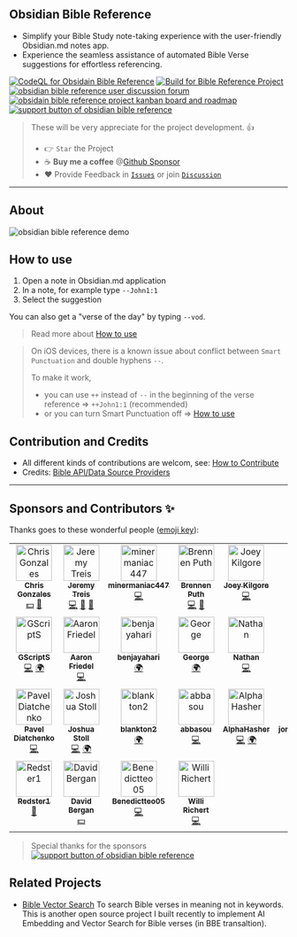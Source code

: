 ## Obsidian Bible Reference

- Simplify your Bible Study note-taking experience with the user-friendly Obsidian.md notes app.
- Experience the seamless assistance of automated Bible Verse suggestions for effortless referencing.

[![CodeQL for Obsidain Bible Reference](https://github.com/tim-hub/obsidian-bible-reference/actions/workflows/codeql-analysis.yml/badge.svg)](https://github.com/tim-hub/obsidian-bible-reference/actions/workflows/codeql-analysis.yml)
[![Build for Bible Reference Project](https://github.com/tim-hub/obsidian-bible-reference/actions/workflows/build.yml/badge.svg)](https://github.com/tim-hub/obsidian-bible-reference/actions/workflows/build.yml)
[![obsidian bible reference user discussion forum](https://img.shields.io/badge/Discussion-blue)](https://github.com/tim-hub/obsidian-bible-reference/discussions)
[![obsidain bible reference project kanban board and roadmap ](<https://img.shields.io/badge/Project(Kanban)-orange>)](https://github.com/users/tim-hub/projects/2/views/1)
[![support button of obsidian bible reference](https://img.shields.io/static/v1?label=Sponsor&message=%E2%9D%A4&logo=GitHub&color=%23fe8e86)](https://github.com/sponsors/tim-hub)

> These will be very appreciate for the project development. 👍
>
> - 👉 `Star` the Project
> - ☕️ **Buy me a coffee** @[Github Sponsor](https://github.com/sponsors/tim-hub)
> - ❤️ Provide Feedback in [`Issues`](https://github.com/tim-hub/obsidian-bible-reference/issues) or join [`Discussion`](https://github.com/tim-hub/obsidian-bible-reference/discussions)

---

## About

![obsidian bible reference demo](https://raw.githubusercontent.com/tim-hub/obsidian-bible-reference/master/docs/obsidian-bible-reference-demo.gif)

## How to use

1. Open a note in Obsidian.md application
2. In a note, for example type `--John1:1`
3. Select the suggestion

You can also get a "verse of the day" by typing `--vod`.

> Read more about [How to use](https://github.com/tim-hub/obsidian-bible-reference/blob/master/docs/howto.md)

> On iOS devices, there is a known issue about conflict between `Smart Punctuation` and double hyphens `--`.
>
> To make it work,
>
> - you can use `++` instead of `--` in the beginning of the verse reference => `++John1:1` (recommended)
> - or you can turn Smart Punctuation off => [How to use](https://github.com/tim-hub/obsidian-bible-reference/wiki/How-to-use#how-to-use-on-ios-iphone--ipad)

## Contribution and Credits

- All different kinds of contributions are welcom,
  see: [How to Contribute](https://github.com/tim-hub/obsidian-bible-reference/blob/master/CONTRIBUTING.md)
- Credits: [Bible API/Data Source Providers](https://github.com/tim-hub/obsidian-bible-reference/blob/master/docs/bible-api-and-source.md)

---

## Sponsors and Contributors ✨

Thanks goes to these wonderful people ([emoji key](https://allcontributors.org/docs/en/emoji-key)):

<!-- ALL-CONTRIBUTORS-LIST:START - Do not remove or modify this section -->
<!-- prettier-ignore-start -->
<!-- markdownlint-disable -->
<table>
  <tbody>
    <tr>
      <td align="center" valign="top" width="14.28%"><a href="http://www.chrisg.ninja/"><img src="https://avatars.githubusercontent.com/u/1832474?v=4?s=65" width="65px;" alt="Chris Gonzales"/><br /><sub><b>Chris Gonzales</b></sub></a><br /><a href="#financial-chrisg32" title="Financial">💵</a> <a href="#ideas-chrisg32" title="Ideas, Planning, & Feedback">🤔</a></td>
      <td align="center" valign="top" width="14.28%"><a href="https://github.com/JPT62089"><img src="https://avatars.githubusercontent.com/u/1808107?v=4?s=65" width="65px;" alt="Jeremy Treis"/><br /><sub><b>Jeremy Treis</b></sub></a><br /><a href="https://github.com/tim-hub/obsidian-bible-reference/commits?author=JPT62089" title="Code">💻</a> <a href="https://github.com/tim-hub/obsidian-bible-reference/issues?q=author%3AJPT62089" title="Bug reports">🐛</a> <a href="#ideas-JPT62089" title="Ideas, Planning, & Feedback">🤔</a></td>
      <td align="center" valign="top" width="14.28%"><a href="https://github.com/minermaniac447"><img src="https://avatars.githubusercontent.com/u/42500591?v=4?s=65" width="65px;" alt="minermaniac447"/><br /><sub><b>minermaniac447</b></sub></a><br /><a href="https://github.com/tim-hub/obsidian-bible-reference/commits?author=minermaniac447" title="Code">💻</a></td>
      <td align="center" valign="top" width="14.28%"><a href="https://github.com/brennenputh"><img src="https://avatars.githubusercontent.com/u/99607748?v=4?s=65" width="65px;" alt="Brennen Puth"/><br /><sub><b>Brennen Puth</b></sub></a><br /><a href="https://github.com/tim-hub/obsidian-bible-reference/commits?author=brennenputh" title="Code">💻</a> <a href="#ideas-brennenputh" title="Ideas, Planning, & Feedback">🤔</a></td>
      <td align="center" valign="top" width="14.28%"><a href="https://github.com/joey-kilgore"><img src="https://avatars.githubusercontent.com/u/22432499?v=4?s=65" width="65px;" alt="Joey Kilgore"/><br /><sub><b>Joey Kilgore</b></sub></a><br /><a href="https://github.com/tim-hub/obsidian-bible-reference/commits?author=joey-kilgore" title="Code">💻</a></td>
      <td align="center" valign="top" width="14.28%"><a href="https://github.com/RandomUserWithInternet"><img src="https://avatars.githubusercontent.com/u/88126013?v=4?s=65" width="65px;" alt="Ben Vanderhoff"/><br /><sub><b>Ben Vanderhoff</b></sub></a><br /><a href="https://github.com/tim-hub/obsidian-bible-reference/commits?author=RandomUserWithInternet" title="Documentation">📖</a></td>
      <td align="center" valign="top" width="14.28%"><a href="https://github.com/Bill77"><img src="https://avatars.githubusercontent.com/u/7854207?v=4?s=65" width="65px;" alt="Bill Chen"/><br /><sub><b>Bill Chen</b></sub></a><br /><a href="https://github.com/tim-hub/obsidian-bible-reference/commits?author=Bill77" title="Code">💻</a></td>
    </tr>
    <tr>
      <td align="center" valign="top" width="14.28%"><a href="https://github.com/grnsmn"><img src="https://avatars.githubusercontent.com/u/26894838?v=4?s=65" width="65px;" alt="GScriptS"/><br /><sub><b>GScriptS</b></sub></a><br /><a href="https://github.com/tim-hub/obsidian-bible-reference/commits?author=grnsmn" title="Code">💻</a> <a href="#translation-grnsmn" title="Translation">🌍</a></td>
      <td align="center" valign="top" width="14.28%"><a href="https://github.com/afriedel"><img src="https://avatars.githubusercontent.com/u/450610?v=4?s=65" width="65px;" alt="Aaron Friedel"/><br /><sub><b>Aaron Friedel</b></sub></a><br /><a href="https://github.com/tim-hub/obsidian-bible-reference/commits?author=afriedel" title="Code">💻</a></td>
      <td align="center" valign="top" width="14.28%"><a href="https://github.com/benjayahari"><img src="https://avatars.githubusercontent.com/u/71566025?v=4?s=65" width="65px;" alt="benjayahari"/><br /><sub><b>benjayahari</b></sub></a><br /><a href="#translation-benjayahari" title="Translation">🌍</a></td>
      <td align="center" valign="top" width="14.28%"><a href="https://github.com/kajogo777"><img src="https://avatars.githubusercontent.com/u/10531031?v=4?s=65" width="65px;" alt="George"/><br /><sub><b>George</b></sub></a><br /><a href="#translation-kajogo777" title="Translation">🌍</a></td>
      <td align="center" valign="top" width="14.28%"><a href="https://github.com/OfficerHalf"><img src="https://avatars.githubusercontent.com/u/4851889?v=4?s=65" width="65px;" alt="Nathan"/><br /><sub><b>Nathan</b></sub></a><br /><a href="https://github.com/tim-hub/obsidian-bible-reference/commits?author=OfficerHalf" title="Code">💻</a></td>
      <td align="center" valign="top" width="14.28%"><a href="http://kmf.co/"><img src="https://avatars.githubusercontent.com/u/78700?v=4?s=65" width="65px;" alt="Karl Fischer"/><br /><sub><b>Karl Fischer</b></sub></a><br /><a href="#translation-kmf" title="Translation">🌍</a></td>
      <td align="center" valign="top" width="14.28%"><a href="https://github.com/OfirSinn"><img src="https://avatars.githubusercontent.com/u/81870040?v=4?s=65" width="65px;" alt="OfirSinn"/><br /><sub><b>OfirSinn</b></sub></a><br /><a href="#translation-OfirSinn" title="Translation">🌍</a></td>
    </tr>
    <tr>
      <td align="center" valign="top" width="14.28%"><a href="https://www.linkedin.com/in/diatche"><img src="https://avatars.githubusercontent.com/u/5573638?v=4?s=65" width="65px;" alt="Pavel Diatchenko"/><br /><sub><b>Pavel Diatchenko</b></sub></a><br /><a href="https://github.com/tim-hub/obsidian-bible-reference/commits?author=diatche" title="Code">💻</a></td>
      <td align="center" valign="top" width="14.28%"><a href="http://blog.tecur.xyz"><img src="https://avatars.githubusercontent.com/u/20840821?v=4?s=65" width="65px;" alt="Joshua Stoll"/><br /><sub><b>Joshua Stoll</b></sub></a><br /><a href="https://github.com/tim-hub/obsidian-bible-reference/commits?author=Tecur" title="Code">💻</a> <a href="#translation-Tecur" title="Translation">🌍</a></td>
      <td align="center" valign="top" width="14.28%"><a href="https://github.com/blankton2"><img src="https://avatars.githubusercontent.com/u/51744123?v=4?s=65" width="65px;" alt="blankton2"/><br /><sub><b>blankton2</b></sub></a><br /><a href="#translation-blankton2" title="Translation">🌍</a></td>
      <td align="center" valign="top" width="14.28%"><a href="https://github.com/abbasou"><img src="https://avatars.githubusercontent.com/u/68356554?v=4?s=65" width="65px;" alt="abbasou"/><br /><sub><b>abbasou</b></sub></a><br /><a href="https://github.com/tim-hub/obsidian-bible-reference/commits?author=abbasou" title="Code">💻</a></td>
      <td align="center" valign="top" width="14.28%"><a href="https://github.com/AlphaHasher"><img src="https://avatars.githubusercontent.com/u/33443001?v=4?s=65" width="65px;" alt="AlphaHasher"/><br /><sub><b>AlphaHasher</b></sub></a><br /><a href="https://github.com/tim-hub/obsidian-bible-reference/commits?author=AlphaHasher" title="Code">💻</a> <a href="#translation-AlphaHasher" title="Translation">🌍</a></td>
      <td align="center" valign="top" width="14.28%"><a href="https://github.com/jonathanvanschenck"><img src="https://avatars.githubusercontent.com/u/44685047?v=4?s=65" width="65px;" alt="jonathanvanschenck"/><br /><sub><b>jonathanvanschenck</b></sub></a><br /><a href="https://github.com/tim-hub/obsidian-bible-reference/commits?author=jonathanvanschenck" title="Code">💻</a></td>
      <td align="center" valign="top" width="14.28%"><a href="https://github.com/ajwdd"><img src="https://avatars.githubusercontent.com/u/4010514?v=4?s=65" width="65px;" alt="Adam W"/><br /><sub><b>Adam W</b></sub></a><br /><a href="#translation-ajwdd" title="Translation">🌍</a> <a href="https://github.com/tim-hub/obsidian-bible-reference/commits?author=ajwdd" title="Code">💻</a></td>
    </tr>
    <tr>
      <td align="center" valign="top" width="14.28%"><a href="https://github.com/Redster1"><img src="https://avatars.githubusercontent.com/u/69325218?v=4?s=65" width="65px;" alt="Redster1"/><br /><sub><b>Redster1</b></sub></a><br /><a href="https://github.com/tim-hub/obsidian-bible-reference/issues?q=author%3ARedster1" title="Bug reports">🐛</a></td>
      <td align="center" valign="top" width="14.28%"><a href="https://github.com/dbergan"><img src="https://avatars.githubusercontent.com/u/6843811?v=4?s=65" width="65px;" alt="David Bergan"/><br /><sub><b>David Bergan</b></sub></a><br /><a href="#financial-dbergan" title="Financial">💵</a></td>
      <td align="center" valign="top" width="14.28%"><a href="https://github.com/Benedictteo05"><img src="https://avatars.githubusercontent.com/u/75201951?v=4?s=65" width="65px;" alt="Benedictteo05"/><br /><sub><b>Benedictteo05</b></sub></a><br /><a href="https://github.com/tim-hub/obsidian-bible-reference/commits?author=Benedictteo05" title="Code">💻</a></td>
      <td align="center" valign="top" width="14.28%"><a href="https://github.com/wrichert"><img src="https://avatars.githubusercontent.com/u/970921?v=4?s=65" width="65px;" alt="Willi Richert"/><br /><sub><b>Willi Richert</b></sub></a><br /><a href="https://github.com/tim-hub/obsidian-bible-reference/commits?author=wrichert" title="Code">💻</a></td>
    </tr>
  </tbody>
</table>

<!-- markdownlint-restore -->
<!-- prettier-ignore-end -->

<!-- ALL-CONTRIBUTORS-LIST:END -->

> Special thanks for the sponsors [![support button of obsidian bible reference](https://img.shields.io/static/v1?label=SupportMe&message=%E2%9D%A4&logo=GitHub&color=%23fe8e86)](https://github.com/sponsors/tim-hub)

<!-- sponsors --><!-- sponsors -->

## Related Projects

- [Bible Vector Search](https://bible-search.antioch.tech/) To search Bible verses in meaning not in keywords.
  This is another open source project I built recently to implement AI Embedding and Vector Search for Bible verses (in BBE transaltion).
